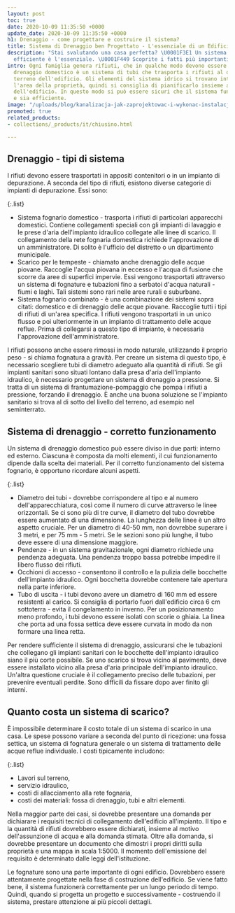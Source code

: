 ```yaml
---
layout: post
toc: true
date: 2020-10-09 11:35:50 +0000
update_date: 2020-10-09 11:35:50 +0000
h1: Drenaggio - come progettare e costruire il sistema?
title: Sistema di Drenaggio ben Progettato - L'essenziale di un Edificio
description: "Stai svalutando una casa perfetta? \U0001F3E1 Un sistema di drenaggio
  efficiente è l'essenziale. \U0001F449 Scoprite i fatti più importanti."
intro: Ogni famiglia genera rifiuti, che in qualche modo devono essere rimossi. Il
  drenaggio domestico è un sistema di tubi che trasporta i rifiuti al di fuori del
  terreno dell'edificio. Gli elementi del sistema idrico si trovano intorno a tutta
  l'area della proprietà, quindi si consiglia di pianificarlo insieme al progetto
  dell'edificio. In questo modo si può essere sicuri che il sistema funzioni correttamente
  e sia efficiente.
image: "/uploads/blog/kanalizacja-jak-zaprojektowac-i-wykonac-instalacje.jpg"
promoted: true
related_products:
- collections/_products/it/chiusino.html

---
```

## Drenaggio - tipi di sistema

I rifiuti devono essere trasportati in appositi contenitori o in un impianto di depurazione. A seconda del tipo di rifiuti, esistono diverse categorie di impianti di depurazione. Essi sono:

{:.list}

* Sistema fognario domestico - trasporta i rifiuti di particolari apparecchi domestici. Contiene collegamenti speciali con gli impianti di lavaggio e le prese d'aria dell'impianto idraulico collegate alle linee di scarico. Il collegamento della rete fognaria domestica richiede l'approvazione di un amministratore. Di solito è l'ufficio del distretto o un dipartimento municipale.
* Scarico per le tempeste - chiamato anche drenaggio delle acque piovane. Raccoglie l'acqua piovana in eccesso e l'acqua di fusione che scorre da aree di superfici impervie. Essi vengono trasportati attraverso un sistema di fognature e tubazioni fino a serbatoi d'acqua naturali - fiumi e laghi. Tali sistemi sono rari nelle aree rurali e suburbane.
* Sistema fognario combinato - è una combinazione dei sistemi sopra citati: domestico e di drenaggio delle acque piovane. Raccoglie tutti i tipi di rifiuti di un'area specifica. I rifiuti vengono trasportati in un unico flusso e poi ulteriormente in un impianto di trattamento delle acque reflue. Prima di collegarsi a questo tipo di impianto, è necessaria l'approvazione dell'amministratore.

I rifiuti possono anche essere rimossi in modo naturale, utilizzando il proprio peso - si chiama fognatura a gravità. Per creare un sistema di questo tipo, è necessario scegliere tubi di diametro adeguato alla quantità di rifiuti. Se gli impianti sanitari sono situati lontano dalla presa d'aria dell'impianto idraulico, è necessario progettare un sistema di drenaggio a pressione. Si tratta di un sistema di frantumazione-pompaggio che pompa i rifiuti a pressione, forzando il drenaggio. È anche una buona soluzione se l'impianto sanitario si trova al di sotto del livello del terreno, ad esempio nel seminterrato.

## Sistema di drenaggio - corretto funzionamento

Un sistema di drenaggio domestico può essere diviso in due parti: interno ed esterno. Ciascuna è composta da molti elementi, il cui funzionamento dipende dalla scelta dei materiali. Per il corretto funzionamento del sistema fognario, è opportuno ricordare alcuni aspetti.

{:.list}

* Diametro dei tubi - dovrebbe corrispondere al tipo e al numero dell'apparecchiatura, così come il numero di curve attraverso le linee orizzontali. Se ci sono più di tre curve, il diametro del tubo dovrebbe essere aumentato di una dimensione. La lunghezza delle linee è un altro aspetto cruciale. Per un diametro di 40-50 mm, non dovrebbe superare i 3 metri, e per 75 mm - 5 metri. Se le sezioni sono più lunghe, il tubo deve essere di una dimensione maggiore.
* Pendenze - in un sistema gravitazionale, ogni diametro richiede una pendenza adeguata. Una pendenza troppo bassa potrebbe impedire il libero flusso dei rifiuti.
* Occhioni di accesso - consentono il controllo e la pulizia delle bocchette dell'impianto idraulico. Ogni bocchetta dovrebbe contenere tale apertura nella parte inferiore.
* Tubo di uscita - i tubi devono avere un diametro di 160 mm ed essere resistenti al carico. Si consiglia di portarlo fuori dall'edificio circa 6 cm sottoterra - evita il congelamento in inverno. Per un posizionamento meno profondo, i tubi devono essere isolati con scorie o ghiaia. La linea che porta ad una fossa settica deve essere curvata in modo da non formare una linea retta.

Per rendere sufficiente il sistema di drenaggio, assicurarsi che le tubazioni che collegano gli impianti sanitari con le bocchette dell'impianto idraulico siano il più corte possibile. Se uno scarico si trova vicino al pavimento, deve essere installato vicino alla presa d'aria principale dell'impianto idraulico. Un'altra questione cruciale è il collegamento preciso delle tubazioni, per prevenire eventuali perdite. Sono difficili da fissare dopo aver finito gli interni.

## Quanto costa un sistema di scarico?

È impossibile determinare il costo totale di un sistema di scarico in una casa. Le spese possono variare a seconda del punto di ricezione: una fossa settica, un sistema di fognatura generale o un sistema di trattamento delle acque reflue individuale. I costi tipicamente includono:

{:.list}

* Lavori sul terreno,
* servizio idraulico,
* costi di allacciamento alla rete fognaria,
* costi dei materiali: fossa di drenaggio, tubi e altri elementi.

Nella maggior parte dei casi, si dovrebbe presentare una domanda per dichiarare i requisiti tecnici di collegamento dell'edificio all'impianto. Il tipo e la quantità di rifiuti dovrebbero essere dichiarati, insieme al motivo dell'assunzione di acqua e alla domanda stimata. Oltre alla domanda, si dovrebbe presentare un documento che dimostri i propri diritti sulla proprietà e una mappa in scala 1:5000. Il momento dell'emissione del requisito è determinato dalle leggi dell'istituzione.

Le fognature sono una parte importante di ogni edificio. Dovrebbero essere attentamente progettate nella fase di costruzione dell'edificio. Se viene fatto bene, il sistema funzionerà correttamente per un lungo periodo di tempo. Quindi, quando si progetta un progetto e successivamente - costruendo il sistema, prestare attenzione ai più piccoli dettagli.